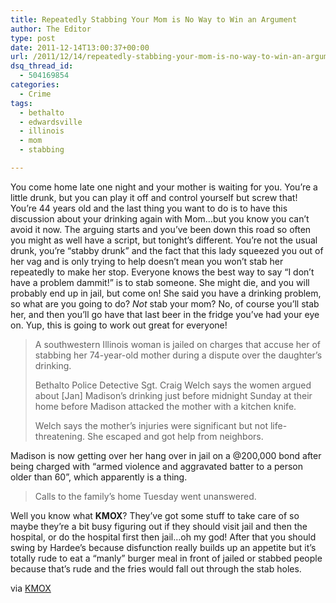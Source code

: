 ```yaml
---
title: Repeatedly Stabbing Your Mom is No Way to Win an Argument
author: The Editor
type: post
date: 2011-12-14T13:00:37+00:00
url: /2011/12/14/repeatedly-stabbing-your-mom-is-no-way-to-win-an-argument/
dsq_thread_id:
  - 504169854
categories:
  - Crime
tags:
  - bethalto
  - edwardsville
  - illinois
  - mom
  - stabbing

---
```

[<img class="alignright  wp-image-12463" title="jan_madison" src="http://media.punchingkitty.com/wordpress/2011/12/jan_madison.jpeg?filter=resize&w=250" alt="" />][1]You come home late one night and your mother is waiting for you. You&#8217;re a little drunk, but you can play it off and control yourself but screw that! You&#8217;re 44 years old and the last thing you want to do is to have this discussion about your drinking again with Mom&#8230;but you know you can&#8217;t avoid it now. The arguing starts and you&#8217;ve been down this road so often you might as well have a script, but tonight&#8217;s different. You&#8217;re not the usual drunk, you&#8217;re &#8220;stabby drunk&#8221; and the fact that this lady squeezed you out of her vag and is only trying to help doesn&#8217;t mean you won&#8217;t stab her repeatedly to make her stop. Everyone knows the best way to say &#8220;I don&#8217;t have a problem dammit!&#8221; is to stab someone. She might die, and you will probably end up in jail, but come on! She said you have a drinking problem, so what are you going to do? _Not_ stab your mom? No, of course you&#8217;ll stab her, and then you&#8217;ll go have that last beer in the fridge you&#8217;ve had your eye on. Yup, this is going to work out great for everyone!

> A southwestern Illinois woman is jailed on charges that accuse her of stabbing her 74-year-old mother during a dispute over the daughter’s drinking.
> 
> Bethalto Police Detective Sgt. Craig Welch says the women argued about [Jan] Madison’s drinking just before midnight Sunday at their home before Madison attacked the mother with a kitchen knife.
> 
> Welch says the mother’s injuries were significant but not life-threatening. She escaped and got help from neighbors.

Madison is now getting over her hang over in jail on a @200,000 bond after being charged with &#8220;armed violence and aggravated batter to a person older than 60&#8221;, which apparently is a thing.

> Calls to the family’s home Tuesday went unanswered.

Well you know what **KMOX**? They&#8217;ve got some stuff to take care of so maybe they&#8217;re a bit busy figuring out if they should visit jail and then the hospital, or do the hospital first then jail&#8230;oh my god! After that you should swing by Hardee&#8217;s because disfunction really builds up an appetite but it&#8217;s totally rude to eat a &#8220;manly&#8221; burger meal in front of jailed or stabbed people because that&#8217;s rude and the fries would fall out through the stab holes.

via <a href="http://stlouis.cbslocal.com/2011/12/13/bethalto-woman-accused-of-stabbing-elderly-mother/" target="_blank">KMOX</a>

 [1]: http://media.punchingkitty.com/wordpress/2011/12/jan_madison.jpeg